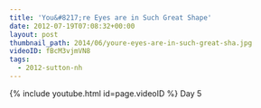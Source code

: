 ```yaml
---
title: 'You&#8217;re Eyes are in Such Great Shape'
date: 2012-07-19T07:08:32+00:00
layout: post
thumbnail_path: 2014/06/youre-eyes-are-in-such-great-sha.jpg
videoID: fBcM3vjmVN8
tags:
  - 2012-sutton-nh
---
```

{% include youtube.html id=page.videoID %}
Day 5